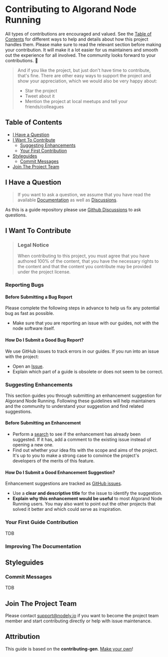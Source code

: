 <!-- omit in toc -->
# Contributing to Algorand Node Running

All types of contributions are encouraged and valued. See the [Table of Contents](#table-of-contents) for different ways to help and details about how this project handles them. Please make sure to read the relevant section before making your contribution. It will make it a lot easier for us maintainers and smooth out the experience for all involved. The community looks forward to your contributions. 🎉

> And if you like the project, but just don't have time to contribute, that's fine. There are other easy ways to support the project and show your appreciation, which we would also be very happy about:
> - Star the project
> - Tweet about it
> - Mention the project at local meetups and tell your friends/colleagues

<!-- omit in toc -->
## Table of Contents

- [I Have a Question](#i-have-a-question)
- [I Want To Contribute](#i-want-to-contribute)
  - [Suggesting Enhancements](#suggesting-enhancements)
  - [Your First Contribution](#your-first-guide-contribution)
- [Styleguides](#styleguides)
  - [Commit Messages](#commit-messages)
- [Join The Project Team](#join-the-project-team)

## I Have a Question

> If you want to ask a question, we assume that you have read the available [Documentation](https://github.com/AlgoNode/algorand-node-running/) as well as [Discussions](https://github.com/AlgoNode/algorand-node-running/discussions).

As this is a guide repository please use [Github Discussions](https://github.com/AlgoNode/algorand-node-running/discussions) to ask questions.


## I Want To Contribute

> ### Legal Notice <!-- omit in toc -->
> When contributing to this project, you must agree that you have authored 100% of the content, that you have the necessary rights to the content and that the content you contribute may be provided under the project license.

### Reporting Bugs

<!-- omit in toc -->
#### Before Submitting a Bug Report

Please complete the following steps in advance to help us fix any potential bug as fast as possible.

- Make sure that you are reporting an issue with our guides, not with the node software itself.

<!-- omit in toc -->
#### How Do I Submit a Good Bug Report?

We use GitHub issues to track errors in our guides. If you run into an issue with the project:

- Open an [Issue](https://github.com/AlgoNode/algorand-node-running/issues/new).
- Explain which part of a guide is obsolete or does not seem to be correct.

### Suggesting Enhancements

This section guides you through submitting an enhancement suggestion for Algorand Node Running. Following these guidelines will help maintainers and the community to understand your suggestion and find related suggestions.

<!-- omit in toc -->
#### Before Submitting an Enhancement

- Perform a [search](https://github.com/AlgoNode/algorand-node-running/issues) to see if the enhancement has already been suggested. If it has, add a comment to the existing issue instead of opening a new one.
- Find out whether your idea fits with the scope and aims of the project. It's up to you to make a strong case to convince the project's developers of the merits of this feature. 

<!-- omit in toc -->
#### How Do I Submit a Good Enhancement Suggestion?

Enhancement suggestions are tracked as [GitHub issues](https://github.com/AlgoNode/algorand-node-running/issues).

- Use a **clear and descriptive title** for the issue to identify the suggestion.
- **Explain why this enhancement would be useful** to most Algorand Node Running users. You may also want to point out the other projects that solved it better and which could serve as inspiration.

### Your First Guide Contribution
<!-- TODO
include Setup of env, IDE and typical getting started instructions?
-->
TDB

### Improving The Documentation
<!-- TODO
Updating, improving and correcting the documentation
-->

## Styleguides
### Commit Messages
<!-- TODO
-->
TDB

## Join The Project Team
Please contact support@nodely.io if you want to become the project team member and start contributing directly or help with issue maintenance.

<!-- omit in toc -->
## Attribution
This guide is based on the **contributing-gen**. [Make your own](https://github.com/bttger/contributing-gen)!

